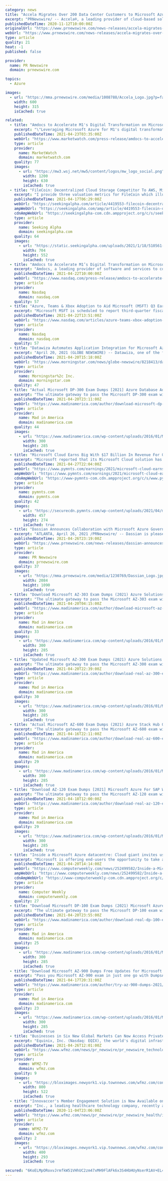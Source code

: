 ```yaml
---
category: news
title: "Accela Migrates Over 200 Data Center Customers to Microsoft Azure to Accelerate Digital Transformation"
excerpt: "PRNewswire/ -- Accela®, a leading provider of cloud-based solutions for government, today announced it successfully completed over 200 customer"
publishedDateTime: 2020-11-12T10:00:00Z
originalUrl: "https://www.prnewswire.com/news-releases/accela-migrates-over-200-data-center-customers-to-microsoft-azure-to-accelerate-digital-transformation-301171615.html"
webUrl: "https://www.prnewswire.com/news-releases/accela-migrates-over-200-data-center-customers-to-microsoft-azure-to-accelerate-digital-transformation-301171615.html"
type: article
quality: 21
heat: -1
published: false

provider:
  name: PR Newswire
  domain: prnewswire.com

topics:
  - Azure

images:
  - url: "https://mma.prnewswire.com/media/1008788/Accela_Logo.jpg?p=facebook"
    width: 600
    height: 315
    isCached: true

related:
  - title: "Amdocs to Accelerate M1's Digital Transformation on Microsoft Azure"
    excerpt: "\"Leveraging Microsoft Azure for M1's digital transformation, we are honored to partner with them to accelerate their journey to the cloud. With Amdocs Openet charging and data management products, M1 will be able to harness the power of 5G by managing and ..."
    publishedDateTime: 2021-04-23T03:35:00Z
    webUrl: "https://www.marketwatch.com/press-release/amdocs-to-accelerate-m1s-digital-transformation-on-microsoft-azure-2021-04-22"
    type: article
    provider:
      name: MarketWatch
      domain: marketwatch.com
    quality: 77
    images:
      - url: "https://mw3.wsj.net/mw5/content/logos/mw_logo_social.png"
        width: 1200
        height: 630
        isCached: true
  - title: "FileCoin: Decentralized Cloud Storage Competitor To AWS, Microsoft Azure, And Google Cloud"
    excerpt: "I provide three valuation metrics for FileCoin which illustrate that it could see an intense growth period comparable to Bitcoin. Despite its large recent run-up, the Coin looks inexpensive."
    publishedDateTime: 2021-04-17T06:29:00Z
    webUrl: "https://seekingalpha.com/article/4419553-filecoin-decentralized-cloud-storage-competitor-aws-microsoft-google"
    ampWebUrl: "https://seekingalpha.com/amp/article/4419553-filecoin-decentralized-cloud-storage-competitor-aws-microsoft-google"
    cdnAmpWebUrl: "https://seekingalpha-com.cdn.ampproject.org/c/s/seekingalpha.com/amp/article/4419553-filecoin-decentralized-cloud-storage-competitor-aws-microsoft-google"
    type: article
    provider:
      name: Seeking Alpha
      domain: seekingalpha.com
    quality: 64
    images:
      - url: "https://static.seekingalpha.com/uploads/2021/1/18/510561-1610992717787594_origin.png"
        width: 704
        height: 552
        isCached: true
  - title: "Amdocs to Accelerate M1’s Digital Transformation on Microsoft Azure"
    excerpt: "Amdocs, a leading provider of software and services to communications and media companies, today announced that M1 Limited, a leading digital network operator in Singapore, has selected its Openet charging and data management products to accelerate the digital transformation programmes on Microsoft Azure."
    publishedDateTime: 2021-04-22T10:00:00Z
    webUrl: "https://www.nasdaq.com/press-release/amdocs-to-accelerate-m1s-digital-transformation-on-microsoft-azure-2021-04-22"
    type: article
    provider:
      name: Nasdaq
      domain: nasdaq.com
    quality: 57
  - title: "Azure, Teams & Xbox Adoption to Aid Microsoft (MSFT) Q3 Earnings"
    excerpt: "Microsoft MSFT is scheduled to report third-quarter fiscal 2021 results on Apr 27. The tech giant is focused on enhancing capabilities of its cloud computing service — Azure, which is likely to have bolstered its adoption."
    publishedDateTime: 2021-04-22T13:51:00Z
    webUrl: "https://www.nasdaq.com/articles/azure-teams-xbox-adoption-to-aid-microsoft-msft-q3-earnings-2021-04-22"
    type: article
    provider:
      name: Nasdaq
      domain: nasdaq.com
    quality: 57
  - title: "Datawiza Automates Application Integration for Microsoft Azure Active Directory"
    excerpt: "April 20, 2021 (GLOBE NEWSWIRE) -- Datawiza, one of the first companies to offer cloud-delivered Access Management as a Service (AMaaS), today announced Datawiza One-Click for Microsoft Azure ..."
    publishedDateTime: 2021-04-20T15:18:00Z
    webUrl: "https://www.morningstar.com/news/globe-newswire/8218413/datawiza-automates-application-integration-for-microsoft-azure-active-directory"
    type: article
    provider:
      name: Morningstar%2c Inc.
      domain: morningstar.com
    quality: 47
  - title: "Actual Microsoft DP-300 Exam Dumps [2021] Azure Database Administrator Associate Questions"
    excerpt: "The ultimate gateway to pass the Microsoft DP-300 exam with ITExamQuestions DP-300 dumps pdf. Do you want to bring your IT career to a new level by taking the DP-300 Administering Relational Databases on Microsoft Azure Exam?"
    publishedDateTime: 2021-04-20T23:11:00Z
    webUrl: "https://www.madinamerica.com/author/download-microsoft-dp-300-exam-dumps/"
    type: article
    provider:
      name: Mad in America
      domain: madinamerica.com
    quality: 44
    images:
      - url: "https://www.madinamerica.com/wp-content/uploads/2016/01/MIA.jpg"
        width: 300
        height: 285
        isCached: true
  - title: "Microsoft Cloud Earns Big With $17 Billion In Revenue For Q3"
    excerpt: "Microsoft reported that its Microsoft Cloud solution has been a big earner for the tech giant in the third quarter ending March 21."
    publishedDateTime: 2021-04-27T22:04:00Z
    webUrl: "https://www.pymnts.com/earnings/2021/microsoft-cloud-earns-big-with-17-billion-in-revenue-for-q3/"
    ampWebUrl: "https://www.pymnts.com/earnings/2021/microsoft-cloud-earns-big-with-17-billion-in-revenue-for-q3/amp/"
    cdnAmpWebUrl: "https://www-pymnts-com.cdn.ampproject.org/c/s/www.pymnts.com/earnings/2021/microsoft-cloud-earns-big-with-17-billion-in-revenue-for-q3/amp/"
    type: article
    provider:
      name: pymnts.com
      domain: pymnts.com
    quality: 42
    images:
      - url: "https://securecdn.pymnts.com/wp-content/uploads/2021/04/microsoft-457x274.jpg"
        width: 457
        height: 274
        isCached: true
  - title: "Dassian Announces Collaboration with Microsoft Azure Government"
    excerpt: "ATLANTA, April 26, 2021 /PRNewswire/ -- Dassian is pleased to announce a collaboration with Microsoft Azure Government. This relationship combines Dassian's deep industry expertise and ..."
    publishedDateTime: 2021-04-26T23:19:00Z
    webUrl: "https://www.prnewswire.com/news-releases/dassian-announces-collaboration-with-microsoft-azure-government-301277212.html"
    type: article
    provider:
      name: PR Newswire
      domain: prnewswire.com
    quality: 37
    images:
      - url: "https://mma.prnewswire.com/media/1230769/Dassian_Logo.jpg?p=facebook"
        width: 2084
        height: 1090
        isCached: true
  - title: "Download Microsoft AZ-303 Exam Dumps (2021) Azure Solutions Architect Questions"
    excerpt: "The ultimate gateway to pass the Microsoft AZ-303 exam with ITExamQuestions AZ-303 dumps pdf. Do you want to bring your IT career to a new level by taking the AZ-303 Microsoft Azure Architect Technologies Exam?"
    publishedDateTime: 2021-04-20T04:15:00Z
    webUrl: "https://www.madinamerica.com/author/download-microsoft-az-303-exam-dumps/"
    type: article
    provider:
      name: Mad in America
      domain: madinamerica.com
    quality: 33
    images:
      - url: "https://www.madinamerica.com/wp-content/uploads/2016/01/MIA.jpg"
        width: 300
        height: 285
        isCached: true
  - title: "Updated Microsoft AZ-300 Exam Dumps (2021) Azure Solutions Architect Expert Questions"
    excerpt: "The ultimate gateway to pass the Microsoft AZ-300 exam with ITExamQuestions AZ-300 dumps pdf. Do you want to bring your IT career to a new level by taking the AZ-300 Microsoft Azure Architect Technologies exam?"
    publishedDateTime: 2021-04-20T22:39:00Z
    webUrl: "https://www.madinamerica.com/author/download-real-az-300-exam-dumps/"
    type: article
    provider:
      name: Mad in America
      domain: madinamerica.com
    quality: 30
    images:
      - url: "https://www.madinamerica.com/wp-content/uploads/2016/01/MIA.jpg"
        width: 300
        height: 285
        isCached: true
  - title: "Actual Microsoft AZ-600 Exam Dumps (2021) Azure Stack Hub Operator Associate Questions"
    excerpt: "The ultimate gateway to pass the Microsoft AZ-600 exam with ITExamQuestions AZ-600 dumps pdf. Do you want to bring your IT career to a new level by taking the AZ-600 Configuring and Operating a Hybrid Cloud with Microsoft Azure Stack Hub (beta) Exam?"
    publishedDateTime: 2021-04-16T22:11:00Z
    webUrl: "https://www.madinamerica.com/author/download-real-az-600-exam-dumps/"
    type: article
    provider:
      name: Mad in America
      domain: madinamerica.com
    quality: 29
    images:
      - url: "https://www.madinamerica.com/wp-content/uploads/2016/01/MIA.jpg"
        width: 300
        height: 285
        isCached: true
  - title: "Download AZ-120 Exam Dumps [2021] Microsoft Azure For SAP Workloads Specialty Questions"
    excerpt: "The ultimate gateway to pass the Microsoft AZ-120 exam with ITExamQuestions AZ-120 dumps pdf. Do you want to bring your IT career to a new level by taking the AZ-120 Planning and Administering Microsoft Azure for SAP Workloads exam?"
    publishedDateTime: 2021-04-18T12:00:00Z
    webUrl: "https://www.madinamerica.com/author/download-real-az-120-exam-dumps/"
    type: article
    provider:
      name: Mad in America
      domain: madinamerica.com
    quality: 29
    images:
      - url: "https://www.madinamerica.com/wp-content/uploads/2016/01/MIA.jpg"
        width: 300
        height: 285
        isCached: true
  - title: "Inside a Microsoft Azure datacentre: Cloud giant invites users on server farm virtual tour"
    excerpt: "Microsoft is offering end-users the opportunity to take a virtual tour of a typical Azure datacentre so they can get a behind-the-scenes look at the technology powering the public cloud services ..."
    publishedDateTime: 2021-04-20T14:14:00Z
    webUrl: "https://www.computerweekly.com/news/252499582/Inside-a-Microsoft-Azure-datacentre-Cloud-giant-invites-users-on-server-farm-virtual-tour"
    ampWebUrl: "https://www.computerweekly.com/news/252499582/Inside-a-Microsoft-Azure-datacentre-Cloud-giant-invites-users-on-server-farm-virtual-tour?amp=1"
    cdnAmpWebUrl: "https://www-computerweekly-com.cdn.ampproject.org/c/s/www.computerweekly.com/news/252499582/Inside-a-Microsoft-Azure-datacentre-Cloud-giant-invites-users-on-server-farm-virtual-tour?amp=1"
    type: article
    provider:
      name: Computer Weekly
      domain: computerweekly.com
    quality: 27
  - title: "Download Microsoft DP-100 Exam Dumps (2021) Microsoft Azure Data Scientist Associate Questions"
    excerpt: "The ultimate gateway to pass the Microsoft DP-100 exam with ITExamQuestions DP-100 dumps pdf. Do you want to bring your IT career to a new level by taking the DP-100 Designing and Implementing a Data Science Solution on Azure exam?"
    publishedDateTime: 2021-04-20T23:55:00Z
    webUrl: "https://www.madinamerica.com/author/download-real-dp-100-exam-dumps/"
    type: article
    provider:
      name: Mad in America
      domain: madinamerica.com
    quality: 25
    images:
      - url: "https://www.madinamerica.com/wp-content/uploads/2016/01/MIA.jpg"
        width: 300
        height: 285
        isCached: true
  - title: "Download Microsoft AZ-900 Dumps Free Updates for Microsoft Azure Fundamentals Exam Questions [2021]"
    excerpt: "Pass you Microsoft AZ-900 exam in just one go with DumpsArchive AZ-900 dumps pdf. It's the truth that “The present world is changing very fast - many new things are being discovered every day. With this increased technical and digital advancement,"
    publishedDateTime: 2021-04-17T20:31:00Z
    webUrl: "https://www.madinamerica.com/author/try-az-900-dumps-2021/"
    type: article
    provider:
      name: Mad in America
      domain: madinamerica.com
    quality: 23
    images:
      - url: "https://www.madinamerica.com/wp-content/uploads/2016/01/MIA.jpg"
        width: 300
        height: 285
        isCached: true
  - title: "Businesses in Six New Global Markets Can Now Access Private Cloud On-ramps to Microsoft Azure ExpressRoute on Platform Equinix"
    excerpt: "Equinix, Inc. (Nasdaq: EQIX), the world's digital infrastructure company™, today announced it is expanding private network access to Microsoft Azure via Azure"
    publishedDateTime: 2021-04-26T12:01:00Z
    webUrl: "https://www.wfmz.com/news/pr_newswire/pr_newswire_technology/businesses-in-six-new-global-markets-can-now-access-private-cloud-on-ramps-to-microsoft/article_362803ce-b1d6-5c9f-a4e4-b540ac94201e.html"
    type: article
    provider:
      name: WFMZ-TV
      domain: wfmz.com
    quality: 9
    images:
      - url: "https://bloximages.newyork1.vip.townnews.com/wfmz.com/content/tncms/assets/v3/editorial/1/d9/1d959af6-6d0e-5f96-ba18-7b61aae335fb/6059df86607f4.image.jpg?resize=800%2C522"
        width: 800
        height: 522
        isCached: true
  - title: "Innovaccer's Member Engagement Solution is Now Available on Microsoft Azure to Assist Payers Accelerate Their Digital Transformation Journey"
    excerpt: "Inc., a leading healthcare technology company, recently announced that their member engagement solution is now available on Microsoft Azure. The solution enables"
    publishedDateTime: 2020-11-04T23:06:00Z
    webUrl: "https://www.wfmz.com/news/pr_newswire/pr_newswire_health/innovaccers-member-engagement-solution-is-now-available-on-microsoft-azure-to-assist-payers-accelerate-their/article_9501b847-092e-5f93-b914-c0b84926deda.html"
    type: article
    provider:
      name: WFMZ-TV
      domain: wfmz.com
    quality: 2
    images:
      - url: "https://bloximages.newyork1.vip.townnews.com/wfmz.com/content/tncms/assets/v3/editorial/0/5e/05ee89ea-2eac-51e4-86fe-a186902e6de3/5fa3306b000dd.image.jpg?resize=400%2C293"
        width: 400
        height: 293
        isCached: true

secured: "6KoELMpORoxvJrmfkW51VHhUC2zm47xMH9FlAFk6x3S4HbHUyNserR1AV+EL4ic353t+7Wdnutxa593jte8Ux9iSHix6TMM4O2BSSF9i9GgSyWwaGdSzERf6ZCkHEwItGQ9VdAT6mnKZpudugzeBXDXvaEI5v4bWBniVI5PrTHbPDXAl+dz8m+ueFHs5XrE1DJPvg4Uf4yA14kDSY7Rtj/vUOBaByDfFpP/ULvL1UIH5ryI8lHncCdqvhRzL2KsUZ63Jbp3ur+B0mrfySt4o7jltQDxd8YscJQEN+dcGQoaI4e16pe5y8oHdpG8LxUEnICgeivn9BgASMLZVKdovGt7Ywa3lrRIGJaT3e9FL4Yw=;4UGAAh0XrEZm1rlVisKz1g=="
---
```


